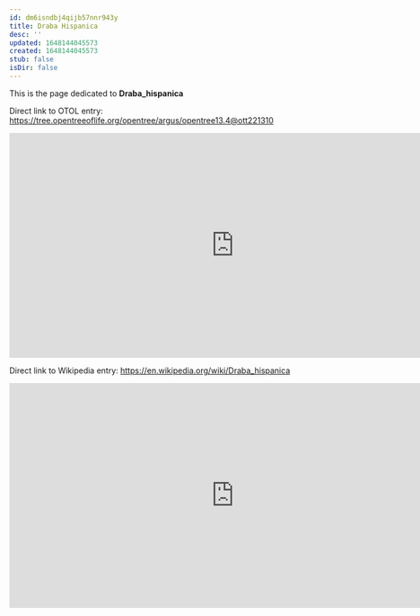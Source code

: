 ```yaml
---
id: dm6isndbj4qijb57nnr943y
title: Draba Hispanica
desc: ''
updated: 1648144045573
created: 1648144045573
stub: false
isDir: false
---
```

This is the page dedicated to **Draba_hispanica**


Direct link to OTOL entry: https://tree.opentreeoflife.org/opentree/argus/opentree13.4@ott221310



<html>
    <body>
    <iframe src="https://tree.opentreeoflife.org/opentree/argus/opentree13.4@ott221310"
    width="800" height="400" frameborder="0" allowfullscreen> </iframe>
    </body>
</html>
    


Direct link to Wikipedia entry: https://en.wikipedia.org/wiki/Draba_hispanica



<html>
    <body>
    <iframe src="https://en.wikipedia.org/wiki/Draba_hispanica"
    width="800" height="400" frameborder="0" allowfullscreen> </iframe>
    </body>
</html>
    
